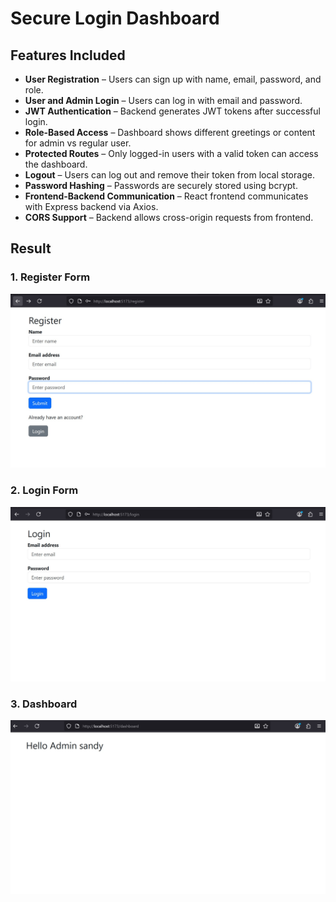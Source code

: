 # Secure Login Dashboard

## Features Included
- **User Registration** – Users can sign up with name, email, password, and role.
- **User and Admin Login** – Users can log in with email and password.
- **JWT Authentication** – Backend generates JWT tokens after successful login.
- **Role-Based Access** – Dashboard shows different greetings or content for admin vs regular user.
- **Protected Routes** – Only logged-in users with a valid token can access the dashboard.
- **Logout** – Users can log out and remove their token from local storage.
- **Password Hashing** – Passwords are securely stored using bcrypt.
- **Frontend-Backend Communication** – React frontend communicates with Express backend via Axios.
- **CORS Support** – Backend allows cross-origin requests from frontend.

## Result

### 1. Register Form
![Register Form](images/registerform.jpg)

### 2. Login Form
![Login Form](images/loginpage.jpg)

### 3. Dashboard
![Dashboard](images/dashboard.jpg)
